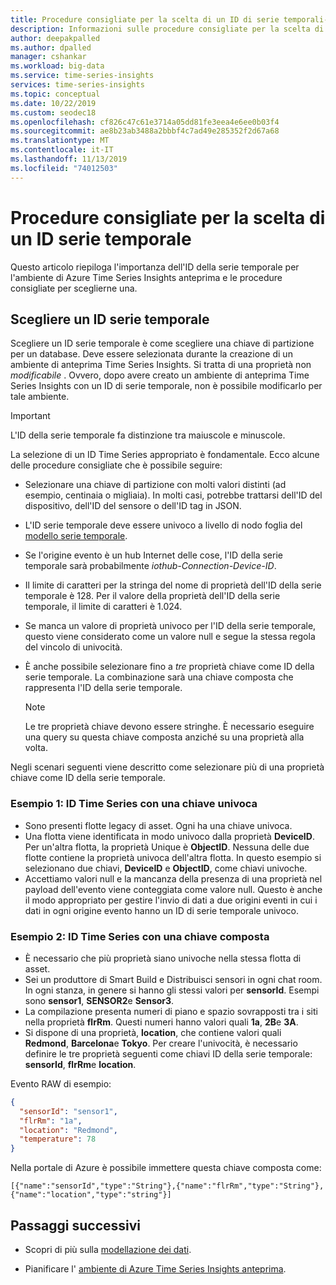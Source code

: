 ```yaml
---
title: Procedure consigliate per la scelta di un ID di serie temporali-Azure Time Series Insights | Microsoft Docs
description: Informazioni sulle procedure consigliate per la scelta di un ID di serie temporale in Azure Time Series Insights Preview.
author: deepakpalled
ms.author: dpalled
manager: cshankar
ms.workload: big-data
ms.service: time-series-insights
services: time-series-insights
ms.topic: conceptual
ms.date: 10/22/2019
ms.custom: seodec18
ms.openlocfilehash: cf826c47c61e3714a05dd81fe3eea4e6ee0b03f4
ms.sourcegitcommit: ae8b23ab3488a2bbbf4c7ad49e285352f2d67a68
ms.translationtype: MT
ms.contentlocale: it-IT
ms.lasthandoff: 11/13/2019
ms.locfileid: "74012503"
---
```

# <a name="best-practices-for-choosing-a-time-series-id"></a>Procedure consigliate per la scelta di un ID serie temporale

Questo articolo riepiloga l'importanza dell'ID della serie temporale per l'ambiente di Azure Time Series Insights anteprima e le procedure consigliate per sceglierne una.

## <a name="choose-a-time-series-id"></a>Scegliere un ID serie temporale

Scegliere un ID serie temporale è come scegliere una chiave di partizione per un database. Deve essere selezionata durante la creazione di un ambiente di anteprima Time Series Insights. Si tratta di una proprietà non *modificabile* . Ovvero, dopo avere creato un ambiente di anteprima Time Series Insights con un ID di serie temporale, non è possibile modificarlo per tale ambiente. 

> [!IMPORTANT]
> L'ID della serie temporale fa distinzione tra maiuscole e minuscole.

La selezione di un ID Time Series appropriato è fondamentale. Ecco alcune delle procedure consigliate che è possibile seguire:

* Selezionare una chiave di partizione con molti valori distinti (ad esempio, centinaia o migliaia). In molti casi, potrebbe trattarsi dell'ID del dispositivo, dell'ID del sensore o dell'ID tag in JSON.
* L'ID serie temporale deve essere univoco a livello di nodo foglia del [modello serie temporale](./time-series-insights-update-tsm.md).
* Se l'origine evento è un hub Internet delle cose, l'ID della serie temporale sarà probabilmente *iothub-Connection-Device-ID*.
* Il limite di caratteri per la stringa del nome di proprietà dell'ID della serie temporale è 128. Per il valore della proprietà dell'ID della serie temporale, il limite di caratteri è 1.024.
* Se manca un valore di proprietà univoco per l'ID della serie temporale, questo viene considerato come un valore null e segue la stessa regola del vincolo di univocità.
* È anche possibile selezionare fino a *tre* proprietà chiave come ID della serie temporale. La combinazione sarà una chiave composta che rappresenta l'ID della serie temporale.  

  > [!NOTE]
  > Le tre proprietà chiave devono essere stringhe.
  > È necessario eseguire una query su questa chiave composta anziché su una proprietà alla volta.

Negli scenari seguenti viene descritto come selezionare più di una proprietà chiave come ID della serie temporale.  

### <a name="example-1-time-series-id-with-a-unique-key"></a>Esempio 1: ID Time Series con una chiave univoca

* Sono presenti flotte legacy di asset. Ogni ha una chiave univoca.
* Una flotta viene identificata in modo univoco dalla proprietà **DeviceID**. Per un'altra flotta, la proprietà Unique è **ObjectID**. Nessuna delle due flotte contiene la proprietà univoca dell'altra flotta. In questo esempio si selezionano due chiavi, **DeviceID** e **ObjectID**, come chiavi univoche.
* Accettiamo valori null e la mancanza della presenza di una proprietà nel payload dell'evento viene conteggiata come valore null. Questo è anche il modo appropriato per gestire l'invio di dati a due origini eventi in cui i dati in ogni origine evento hanno un ID di serie temporale univoco.

### <a name="example-2-time-series-id-with-a-composite-key"></a>Esempio 2: ID Time Series con una chiave composta

* È necessario che più proprietà siano univoche nella stessa flotta di asset. 
* Sei un produttore di Smart Build e Distribuisci sensori in ogni chat room. In ogni stanza, in genere si hanno gli stessi valori per **sensorId**. Esempi sono **sensor1**, **SENSOR2**e **Sensor3**.
* La compilazione presenta numeri di piano e spazio sovrapposti tra i siti nella proprietà **flrRm**. Questi numeri hanno valori quali **1a**, **2B**e **3A**.
* Si dispone di una proprietà, **location**, che contiene valori quali **Redmond**, **Barcelona**e **Tokyo**. Per creare l'univocità, è necessario definire le tre proprietà seguenti come chiavi ID della serie temporale: **sensorId**, **flrRm**e **location**.

Evento RAW di esempio:

```JSON
{
  "sensorId": "sensor1",
  "flrRm": "1a",
  "location": "Redmond",
  "temperature": 78
}
```

Nella portale di Azure è possibile immettere questa chiave composta come: 

`[{"name":"sensorId","type":"String"},{"name":"flrRm","type":"String"},{"name":"location","type":"string"}]`

## <a name="next-steps"></a>Passaggi successivi

* Scopri di più sulla [modellazione dei dati](./time-series-insights-update-tsm.md).

* Pianificare l' [ambiente di Azure Time Series Insights anteprima](./time-series-insights-update-plan.md).